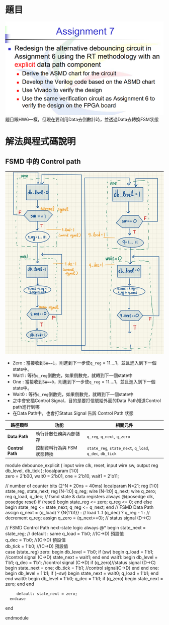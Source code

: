 # 題目
![](image.png)
題目跟HW6一樣，但現在要利用Data去倒數計時，並透過Data去轉換FSM狀態

# 解法與程式碼說明

## FSMD 中的 Control path
![alt text](S__4440072.jpg)

- Zero : 當接收到`SW==1`，則進到下一步使`q_reg` = 11....1，並且進入到下一個state中。
- Wait1 : 等待`q_reg`倒數完，如果倒數完，就轉到下一個state中
- One : 當接收到`SW==0`，則進到下一步使`q_reg` = 11....1，並且進入到下一個state中。
- Wait0 : 等待`q_reg`倒數完，如果倒數完，就轉到下一個state中
- 之中會安插Control Signal，目的是要打信號給外面的Data Path知道Control path進行到哪
- 在Data Path中，也會打Status Signal 告訴 Control Path 狀態


| 路徑類型             | 功能               | 相關元件                                                    |
| ---------------- | ---------------- | ------------------------------------------------------- |
| **Data Path**    | 執行計數任務與內部儲存      | `q_reg`, `q_next`, `q_zero`                             |
| **Control Path** | 控制資料行為與 FSM 狀態轉換 | `state_reg`, `state_next`, `q_load`, `q_dec`, `db_tick` |

module debounce_explicit
   (
    input wire clk, reset,
    input wire sw,
    output reg db_level, db_tick
   );
   localparam  [1:0]                                                
               zero  = 2'b00,
               wait0 = 2'b01,
               one   = 2'b10,
               wait1 = 2'b11;

   // number of counter bits (2^N * 20ns = 40ms)
   localparam N=21;
   reg [1:0] state_reg, state_next;
   reg [N-1:0] q_reg;
   wire [N-1:0] q_next;
   wire q_zero;
   reg q_load, q_dec;
   // fsmd state & data registers
    always @(posedge clk, posedge reset)
       if (reset)
          begin
             state_reg <= zero;
             q_reg <= 0;
          end
       else
          begin
             state_reg <= state_next;
             q_reg <= q_next;
          end
   // FSMD Data Path
   assign q_next = (q_load) ? {N{1'b1}} :   // load 1..1
                   (q_dec)  ? q_reg - 1 :   // decrement
                              q_reg;
   assign q_zero = (q_next==0);    // status signal (D->C)

   // FSMD Control Path next-state logic
   always @*
   begin
      state_next = state_reg;  // default : same
      q_load = 1'b0;    //(C->D) 預設值      
      q_dec = 1'b0;     //(C->D) 預設值  
      db_tick = 1'b0;   //(C->D) 預設值  
      case (state_reg)
         zero:
            begin
               db_level = 1'b0;
               if (sw)
                  begin
                     q_load = 1'b1; //control signal (C->D)
                     state_next = wait1;
                  end
            end
         wait1:
            begin
               db_level = 1'b1; 
               q_dec = 1'b1; //control signal (C->D)
               if (q_zero)//status signal (D->C)
                  begin
                     state_next = one;
                     db_tick = 1'b1; //control signal(C->D)
                  end
            end
         one:
            begin
               db_level = 1'b1;
               if (~sw)
                  begin
                     state_next = wait0;
                     q_load = 1'b1;
                  end
            end
          wait0:
            begin
               db_level = 1'b0;
               q_dec = 1'b1;
               if (q_zero) begin
                  state_next = zero;
               end
            end

         default: state_next = zero;
      endcase
   end

endmodule
```
